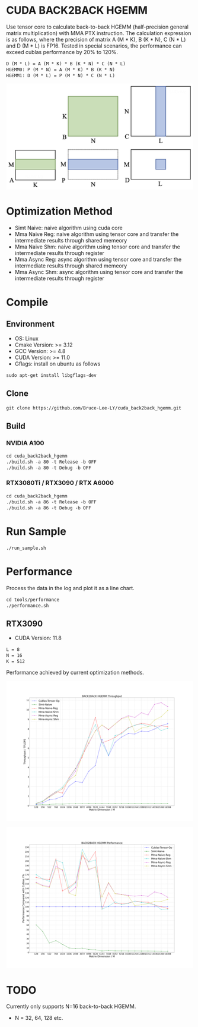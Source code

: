 # CUDA BACK2BACK HGEMM
Use tensor core to calculate back-to-back HGEMM (half-precision general matrix multiplication) with MMA PTX instruction. The calculation expression is as follows, where the precision of matrix A (M * K), B (K * N), C (N * L) and D (M * L) is FP16. Tested in special scenarios, the performance can exceed cublas performance by 20% to 120%.
```
D (M * L) = A (M * K) * B (K * N) * C (N * L)
HGEMM0: P (M * N) = A (M * K) * B (K * N)
HGEMM1: D (M * L) = P (M * N) * C (N * L)
```

![b2b_hgemm](./media/images/b2b_hgemm.png)

# Optimization Method
- Simt Naive: naive algorithm using cuda core
- Mma Naive Reg: naive algorithm using tensor core and transfer the intermediate results through shared memeory
- Mma Naive Shm: naive algorithm using tensor core and transfer the intermediate results through register
- Mma Async Reg: async algorithm using tensor core and transfer the intermediate results through shared memeory
- Mma Async Shm: async algorithm using tensor core and transfer the intermediate results through register

# Compile
## Environment
- OS: Linux
- Cmake Version: >= 3.12
- GCC Version: >= 4.8
- CUDA Version: >= 11.0
- Gflags: install on ubuntu as follows
```
sudo apt-get install libgflags-dev
```

## Clone
```
git clone https://github.com/Bruce-Lee-LY/cuda_back2back_hgemm.git
```

## Build
### NVIDIA A100
```
cd cuda_back2back_hgemm
./build.sh -a 80 -t Release -b OFF
./build.sh -a 80 -t Debug -b OFF
```

### RTX3080Ti / RTX3090 / RTX A6000
```
cd cuda_back2back_hgemm
./build.sh -a 86 -t Release -b OFF
./build.sh -a 86 -t Debug -b OFF
```

# Run Sample
```
./run_sample.sh
```

# Performance
Process the data in the log and plot it as a line chart.

```
cd tools/performance
./performance.sh
```

## RTX3090
- CUDA Version: 11.8
```
L = 8
N = 16
K = 512
```

Performance achieved by current optimization methods.

![throughput](./performance/RTX3090/throughput.png)

![performance](./performance/RTX3090/performance.png)

# TODO
Currently only supports N=16 back-to-back HGEMM.
- N = 32, 64, 128 etc.
